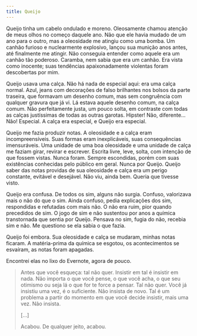 ```yaml
---
title: Queijo
---
```


Queijo tinha um cabelo ondulado e moreno. Oleosamente chamou atenção de meus olhos no começo daquele ano. Não que ele havia mudado de um ano para o outro, mas a oleosidade me atingiu como uma bomba. Um canhão furioso e nuclearmente explosivo, lançou sua munição anos antes, até finalmente me atingir. Não conseguia entender como aquele era um canhão tão poderoso. Caramba, nem sabia que era um canhão. Era vista como inocente; suas tendências apaixonadamente violentas foram descobertas por mim.

Queijo usava uma calça. Não há nada de especial aqui: era uma calça normal. Azul, jeans com decorações de falso brilhantes nos bolsos da parte traseira, que formavam um desenho comum, mas sem congruência com qualquer gravura que já vi. Lá estava aquele desenho comum, na calça comum. Não perfeitamente justa, um pouco solta, em contraste com todas as calças justíssimas de todas as outras garotas. Hipster! Não, diferente… Não! Especial. A calça era especial, e Queijo era especial.

Queijo me fazia produzir notas. A oleosidade e a calça eram incompreensíveis. Suas formas eram inexplicáveis, suas consequências imensuráveis. Uma unidade de uma boa oleosidade e uma unidade de calça me faziam girar, revirar e escrever. Escrita livre, leve, solta, com intenção de que fossem vistas. Nunca foram. Sempre escondidas, porém com suas existências conhecidas pelo público em geral. Nunca por Queijo. Queijo saber das notas providas de sua oleosidade e calça era um perigo constante, evitável e desejável. Não viu, ainda bem. Queria que tivesse visto.

Queijo era confusa. De todos os sim, alguns não surgia. Confuso, valorizava mais o não do que o sim. Ainda confuso, pedia explicações dos sim, respondidas e refutadas com mais não. O não era ruim, pior quando precedidos de sim. O jogo de sim e não sustentou por anos a química transtornada que sentia por Queijo. Pensava no sim, fugia do não, recebia sim e não. Me questiono se ela sabia o que fazia.

Queijo foi embora. Sua oleosidade e calça se mudaram, minhas notas ficaram. A matéria-prima da química se esgotou, os acontecimentos se esvaíram, as notas foram apagadas.

Encontrei elas no lixo do Evernote, agora de pouco.

> Antes que você esqueça: tal não quer. Insistir em tal é insistir em nada. Não importa o que você pense, o que você acha, o que seu otimismo ou seja lá o que for te force a pensar. Tal não quer. Você já insistiu uma vez, é o suficiente. Não insista de novo. Tal é um problema a partir do momento em que você decide insistir, mais uma vez. Não insista.
>
> […]
>
> Acabou. De qualquer jeito, acabou.
